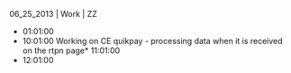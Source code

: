 06_25_2013 | Work | ZZ 
* 01:01:00
* 10:01:00
Working on CE quikpay - processing data when it is received on the rtpn page* 11:01:00
* 12:01:00
